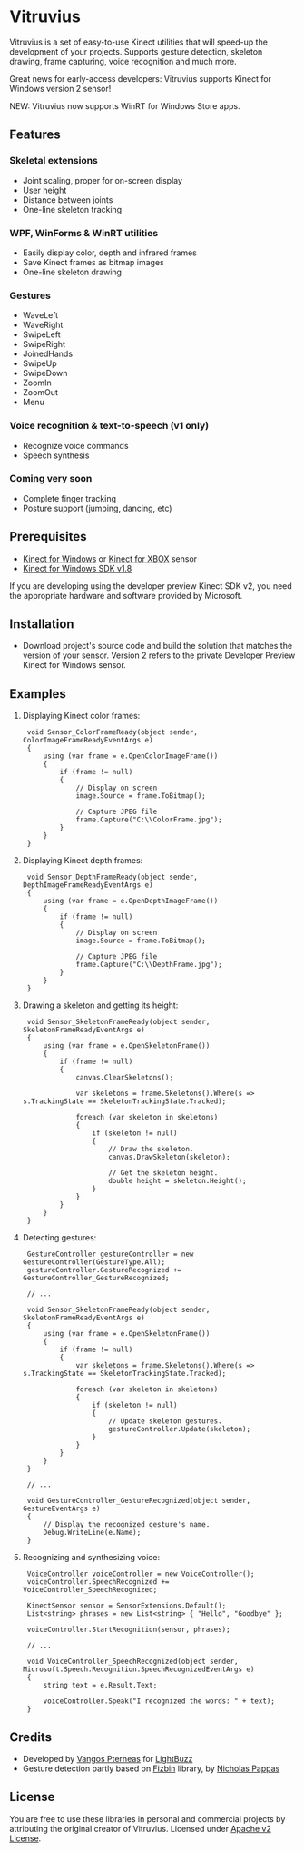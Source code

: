 Vitruvius
=========

Vitruvius is a set of easy-to-use Kinect utilities that will speed-up the development of your projects. Supports gesture detection, skeleton drawing, frame capturing, voice recognition and much more.

Great news for early-access developers: Vitruvius supports Kinect for Windows version 2 sensor!

NEW: Vitruvius now supports WinRT for Windows Store apps.

Features
---

### Skeletal extensions
* Joint scaling, proper for on-screen display
* User height
* Distance between joints
* One-line skeleton tracking

### WPF, WinForms & WinRT utilities
* Easily display color, depth and infrared frames
* Save Kinect frames as bitmap images
* One-line skeleton drawing

### Gestures
* WaveLeft
* WaveRight
* SwipeLeft
* SwipeRight
* JoinedHands
* SwipeUp
* SwipeDown
* ZoomIn
* ZoomOut
* Menu

### Voice recognition & text-to-speech (v1 only)
* Recognize voice commands
* Speech synthesis

### Coming very soon
* Complete finger tracking
* Posture support (jumping, dancing, etc)

Prerequisites
---
* [Kinect for Windows](http://amzn.to/1k7rquZ) or [Kinect for XBOX](http://amzn.to/1dO0R0s) sensor
* [Kinect for Windows SDK v1.8](http://go.microsoft.com/fwlink/?LinkID=323588)

If you are developing using the developer preview Kinect SDK v2, you need the appropriate hardware and software provided by Microsoft.

Installation
---
* Download project's source code and build the solution that matches the version of your sensor. Version 2 refers to the private Developer Preview Kinect for Windows sensor.

Examples
---

1. Displaying Kinect color frames:

        void Sensor_ColorFrameReady(object sender, ColorImageFrameReadyEventArgs e)
        {
            using (var frame = e.OpenColorImageFrame())
            {
                if (frame != null)
                {
                    // Display on screen
                    image.Source = frame.ToBitmap();
                    
                    // Capture JPEG file
                    frame.Capture("C:\\ColorFrame.jpg");
                }
            }
        }
        
2. Displaying Kinect depth frames:

        void Sensor_DepthFrameReady(object sender, DepthImageFrameReadyEventArgs e)
        {
            using (var frame = e.OpenDepthImageFrame())
            {
                if (frame != null)
                {
                    // Display on screen
                    image.Source = frame.ToBitmap();
                    
                    // Capture JPEG file
                    frame.Capture("C:\\DepthFrame.jpg");
                }
            }
        }
        
3. Drawing a skeleton and getting its height:

        void Sensor_SkeletonFrameReady(object sender, SkeletonFrameReadyEventArgs e)
        {
            using (var frame = e.OpenSkeletonFrame())
            {
                if (frame != null)
                {
                    canvas.ClearSkeletons();
                    
                    var skeletons = frame.Skeletons().Where(s => s.TrackingState == SkeletonTrackingState.Tracked);
                    
                    foreach (var skeleton in skeletons)
                    {
                        if (skeleton != null)
                        {
                            // Draw the skeleton.
                            canvas.DrawSkeleton(skeleton);
                                
                            // Get the skeleton height.
                            double height = skeleton.Height();
                        }
                    }
                }
            }
        }

4. Detecting gestures:

        GestureController gestureController = new GestureController(GestureType.All);
        gestureController.GestureRecognized += GestureController_GestureRecognized;
        
        // ...
        
        void Sensor_SkeletonFrameReady(object sender, SkeletonFrameReadyEventArgs e)
        {
            using (var frame = e.OpenSkeletonFrame())
            {
                if (frame != null)
                {
                    var skeletons = frame.Skeletons().Where(s => s.TrackingState == SkeletonTrackingState.Tracked);
                    
                    foreach (var skeleton in skeletons)
                    {
                        if (skeleton != null)
                        {
                            // Update skeleton gestures.
                            gestureController.Update(skeleton);
                        }
                    }
                }
            }
        }
        
        // ...
        
        void GestureController_GestureRecognized(object sender, GestureEventArgs e)
        {
            // Display the recognized gesture's name.
            Debug.WriteLine(e.Name);
        }

5. Recognizing and synthesizing voice:

        VoiceController voiceController = new VoiceController();
        voiceController.SpeechRecognized += VoiceController_SpeechRecognized;
        
        KinectSensor sensor = SensorExtensions.Default();
        List<string> phrases = new List<string> { "Hello", "Goodbye" };
        
        voiceController.StartRecognition(sensor, phrases);
        
        // ...
        
        void VoiceController_SpeechRecognized(object sender, Microsoft.Speech.Recognition.SpeechRecognizedEventArgs e)
        {
            string text = e.Result.Text;
            
            voiceController.Speak("I recognized the words: " + text);
        }

Credits
---
* Developed by [Vangos Pterneas](http://pterneas.com) for [LightBuzz](http://lightbuzz.com)
* Gesture detection partly based on [Fizbin](https://github.com/EvilClosetMonkey/Fizbin.Kinect.Gestures) library, by [Nicholas Pappas](http://www.exceptontuesdays.com/)

License
---
You are free to use these libraries in personal and commercial projects by attributing the original creator of Vitruvius. Licensed under [Apache v2 License](https://github.com/LightBuzz/Vitruvius/blob/master/LICENSE).
